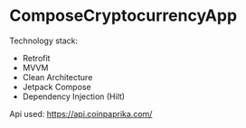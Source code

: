# ComposeCryptocurrencyApp
Technology stack:
 - Retrofit
 - MVVM
 - Clean Architecture
 - Jetpack Compose
 - Dependency Injection (Hilt)

Api used: https://api.coinpaprika.com/
 

